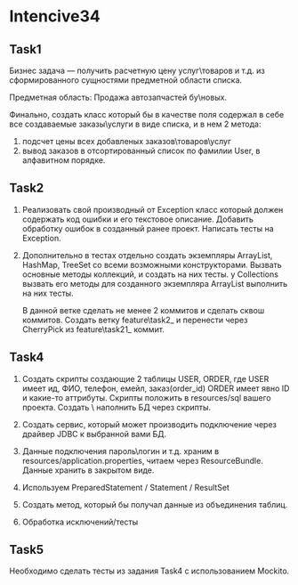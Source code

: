# Intencive34

## Task1

Бизнес задача — получить расчетную цену услуг\товаров и т.д. из сформированного сущностями предметной области списка.


Предметная область: Продажа автозапчастей бу\новых.

Финально, создать класс который бы в качестве поля содержал в себе все создаваемые заказы\услуги в виде списка,
и в нем 2 метода:
1) подсчет цены всех добавленых заказов\товаров\услуг
2) вывод заказов в отсортированный список по фамилии User, в алфавитном порядке.

## Task2

1) Реализовать свой производный от Exception класс который должен содержать код ошибки и его текстовое описание.
   Добавить обработку ошибок в созданный ранее проект.
   Написать тесты на Exception.

2) Дополнительно в тестах отдельно создать экземпляры ArrayList, HashMap, TreeSet со всеми возможными конструкторами.
   Вызвать основные методы коллекций, и создать на них тесты.
   у Collections вызвать его методы для созданного экземпляра ArrayList выполнить на них тесты.

   В данной ветке сделать не менее 2 коммитов и сделать сквош коммитов.
   Создать ветку feature\task2_ и перенести через CherryPick из feature\task21_ коммит.


## Task4

1) Создать скрипты создающие 2 таблицы USER, ORDER, где
   USER имеет ид, ФИО, телефон, емейл, заказ(order_id)
   ORDER имеет явно ID и какие-то аттрибуты.
   Скрипты положить в resources/sql вашего проекта. Создать \ наполнить БД через скрипты.

2) Создать сервис, который может производить подключение через драйвер JDBC
   к выбранной вами БД.

3) Данные подключения пароль\логин и т.д. храним в resources/application.properties,
   читаем через ResourceBundle. Данные хранить в закрытом виде.

4) Используем PreparedStatement /  Statement / ResultSet
 
5) Создать метод, который бы получал данные из объединения таблиц.

6) Обработка исключений/тесты

## Task5

Необходимо сделать тесты из задания Task4 с использованием Mockito.